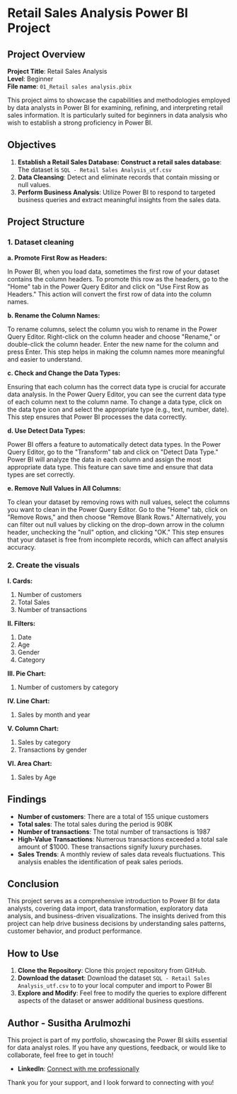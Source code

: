 # Retail Sales Analysis Power BI Project

## Project Overview

**Project Title**: Retail Sales Analysis  
**Level**: Beginner  
**File name**: `01_Retail sales analysis.pbix`

This project aims to showcase the capabilities and methodologies employed by data analysts in Power BI for examining, refining, and interpreting retail sales information. It is particularly suited for beginners in data analysis who wish to establish a strong proficiency in Power BI.


## Objectives

1. **Establish a Retail Sales Database: Construct a retail sales database**: The dataset is `SQL - Retail Sales Analysis_utf.csv`
2. **Data Cleansing**: Detect and eliminate records that contain missing or null values.
3. **Perform Business Analysis**: Utilize Power BI to respond to targeted business queries and extract meaningful insights from the sales data.

## Project Structure

### 1. Dataset cleaning

**a. Promote First Row as Headers:**

In Power BI, when you load data, sometimes the first row of your dataset contains the column headers. To promote this row as the headers, go to the "Home" tab in the Power Query Editor and click on "Use First Row as Headers." This action will convert the first row of data into the column names.

**b. Rename the Column Names:**

To rename columns, select the column you wish to rename in the Power Query Editor. Right-click on the column header and choose "Rename," or double-click the column header. Enter the new name for the column and press Enter. This step helps in making the column names more meaningful and easier to understand.

**c. Check and Change the Data Types:**

Ensuring that each column has the correct data type is crucial for accurate data analysis. In the Power Query Editor, you can see the current data type of each column next to the column name. To change a data type, click on the data type icon and select the appropriate type (e.g., text, number, date). This step ensures that Power BI processes the data correctly.

**d. Use Detect Data Types:**

Power BI offers a feature to automatically detect data types. In the Power Query Editor, go to the "Transform" tab and click on "Detect Data Type." Power BI will analyze the data in each column and assign the most appropriate data type. This feature can save time and ensure that data types are set correctly.

**e. Remove Null Values in All Columns:**

To clean your dataset by removing rows with null values, select the columns you want to clean in the Power Query Editor. Go to the "Home" tab, click on "Remove Rows," and then choose "Remove Blank Rows." Alternatively, you can filter out null values by clicking on the drop-down arrow in the column header, unchecking the "null" option, and clicking "OK." This step ensures that your dataset is free from incomplete records, which can affect analysis accuracy.

### 2. Create the visuals

**I. Cards:** 
1. Number of customers
2. Total Sales
3. Number of transactions

**II. Filters:**  
1. Date
2. Age
3. Gender
4. Category
   
**III. Pie Chart:**
1. Number of customers by category

**IV. Line Chart:**
1. Sales by month and year

**V. Column Chart:**
1. Sales by category
2. Transactions by gender

**VI. Area Chart:**
1. Sales by Age

## Findings

- **Number of customers**: There are a total of 155 unique customers
- **Total sales**: The total sales during the period is 908K
- **Number of transactions**: The total number of transactions is 1987
- **High-Value Transactions**: Numerous transactions exceeded a total sale amount of $1000. These transactions signify luxury purchases.
- **Sales Trends**: A monthly review of sales data reveals fluctuations. This analysis enables the identification of peak sales periods.

## Conclusion

This project serves as a comprehensive introduction to Power BI for data analysts, covering data import, data transformation, exploratory data analysis, and business-driven visualizations. The insights derived from this project can help drive business decisions by understanding sales patterns, customer behavior, and product performance.

## How to Use

1. **Clone the Repository**: Clone this project repository from GitHub.
2. **Download the dataset**: Download the dataset `SQL - Retail Sales Analysis_utf.csv` to to your local computer and import to Power BI
3. **Explore and Modify**: Feel free to modify the queries to explore different aspects of the dataset or answer additional business questions.

## Author - Susitha Arulmozhi

This project is part of my portfolio, showcasing the Power BI skills essential for data analyst roles. If you have any questions, feedback, or would like to collaborate, feel free to get in touch!

- **LinkedIn**: [Connect with me professionally](https://www.linkedin.com/in/susitha-a)

Thank you for your support, and I look forward to connecting with you!
